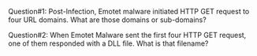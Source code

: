Question#1: Post-Infection, Emotet malware initiated HTTP GET request to four URL domains. What are those domains or sub-domains?

Question#2: When Emotet Malware sent the first four HTTP GET request, one of them responded with a DLL file. What is that filename?

